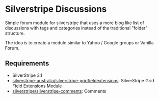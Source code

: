Silverstripe Discussions
========================

Simple forum module for silverstripe that uses a more blog like list of
discussions with tags and categories instead of the traditional
"folder" structure.

The idea is to create a module similar to Yahoo / Google groups or
Vanilla Forum.

## Requirements

 * SilverStripe 3.1
 * [silverstripe-australia/silverstripe-gridfieldextensions](https://github.com/silverstripe-australia/silverstripe-gridfieldextensions): SilverStripe Grid Field Extensions Module
 * [silverstripe/silverstripe-comments](https://github.com/silverstripe/silverstripe-comments): Comments
